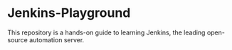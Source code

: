 # Jenkins-Playground
This repository is a hands-on guide to learning Jenkins, the leading open-source automation server.
